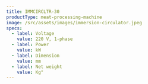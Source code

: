 ```yaml
---
title: IMMCIRCLTR-30
productType: meat-processing-machine
image: /src/assets/images/immersion-circulator.jpeg
specs:
  - label: Voltage
    value: 220 V, 1-phase
  - label: Power
    value: kW
  - label: Dimension
    value: mm
  - label: Net weight
    value: Kg"
---
```

